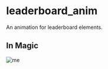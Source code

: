 # leaderboard_anim

An animation for leaderboard elements.

## In Magic

![me](assets/images/leaderborad_UI.gif)

